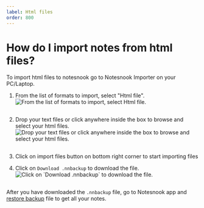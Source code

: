 ```yaml
---
label: Html files
order: 800
---
```


# How do I import notes from html files?

To import html files to notesnook go to Notesnook Importer on your PC/Laptop.

1. From the list of formats to import, select "Html file".
   <img style="margin-bottom:15px;" src="/static/html_import_step_1.png" alt="From the list of formats to import, select Html file."/>

2. Drop your text files or click anywhere inside the box to browse and select your html files.
   <img style="margin-bottom:15px;" src="/static/html_import_step_2.png" alt="Drop your text files or click anywhere inside the box to browse and select your html files."/>

3. Click on import files button on bottom right corner to start importing files
4. Click on `Download .nnbackup` to download the file.
   <img style="margin-bottom:15px;" src="/static/plain_text_import_step_3.png" alt="Click on `Download .nnbackup` to download the file."/>

After you have downloaded the `.nnbackup` file, go to Notesnook app and [restore backup](../backup-and-restore-notes-in-notesnook.md) file to get all your notes.
